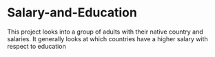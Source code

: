 # Salary-and-Education
This project looks into a group of adults with their native country and salaries.
It generally looks at which countries have a higher salary with respect to education 
